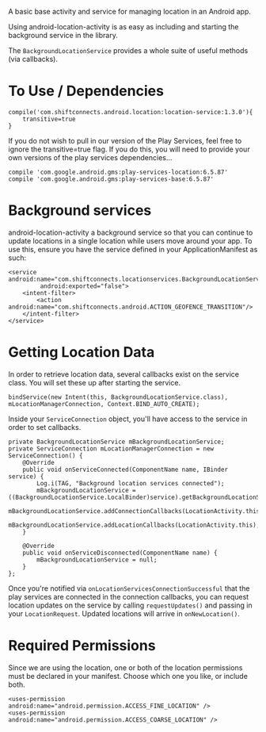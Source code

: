 A basic base activity and service for managing location in an Android app.
 
Using android-location-activity is as easy as including and starting the background service in the library.

The ```BackgroundLocationService``` provides a whole suite of useful methods (via callbacks).

# To Use / Dependencies
    compile('com.shiftconnects.android.location:location-service:1.3.0'){
        transitive=true
    } 
If you do not wish to pull in our version of the Play Services, feel free to ignore the transitive=true flag. If you do this, you will need to provide your own versions of the play services dependencies...

    compile 'com.google.android.gms:play-services-location:6.5.87'
    compile 'com.google.android.gms:play-services-base:6.5.87'
    
    
# Background services
android-location-activity a background service so that you can continue to update locations in a single location while users move around your app. To use this, ensure you have the service defined in your ApplicationManifest as such:

    <service android:name="com.shiftconnects.locationservices.BackgroundLocationService"
             android:exported="false">
        <intent-filter>
            <action android:name="com.shiftconnects.android.ACTION_GEOFENCE_TRANSITION"/>
        </intent-filter>
    </service>
    
# Getting Location Data
In order to retrieve location data, several callbacks exist on the service class. You will set these up after starting the service.

    bindService(new Intent(this, BackgroundLocationService.class), mLocationManagerConnection, Context.BIND_AUTO_CREATE);
    
Inside your ```ServiceConnection``` object, you'll have access to the service in order to set callbacks.
 
    private BackgroundLocationService mBackgroundLocationService;
    private ServiceConnection mLocationManagerConnection = new ServiceConnection() {
        @Override
        public void onServiceConnected(ComponentName name, IBinder service) {
            Log.i(TAG, "Background location services connected");
            mBackgroundLocationService = ((BackgroundLocationService.LocalBinder)service).getBackgroundLocationService();
            mBackgroundLocationService.addConnectionCallbacks(LocationActivity.this);
            mBackgroundLocationService.addLocationCallbacks(LocationActivity.this);
        }
    
        @Override
        public void onServiceDisconnected(ComponentName name) {
            mBackgroundLocationService = null;
        }
    };
    
Once you're notified via ```onLocationServicesConnectionSuccessful``` that the play services are connected in the connection callbacks, you can request location updates on the service by calling ```requestUpdates()``` and passing in your ```LocationRequest```. Updated locations will arrive in ```onNewLocation()```.
# Required Permissions
Since we are using the location, one or both of the location permissions must be declared in your manifest. Choose which one you like, or include both.

    <uses-permission android:name="android.permission.ACCESS_FINE_LOCATION" />
    <uses-permission android:name="android.permission.ACCESS_COARSE_LOCATION" />